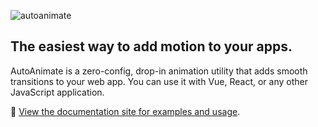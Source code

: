 ![autoanimate](https://user-images.githubusercontent.com/2946356/168898931-6300f6f9-f394-495b-ac02-64d268a4bb31.jpg)

## The easiest way to add motion to your apps.

AutoAnimate is a zero-config, drop-in animation utility that adds smooth transitions to your web app. You can use it with Vue, React, or any other JavaScript application.

📖 [View the documentation site for examples and usage](https://autoanimate.formkit.com).
